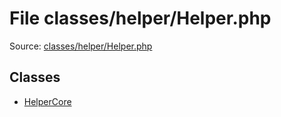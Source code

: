 File classes/helper/Helper.php
=========

Source: [classes/helper/Helper.php](https://github.com/PrestaShop/PrestaShop/blob/1.5.0.3/classes/helper/Helper.php)


Classes
-------

* [HelperCore](class.HelperCore.md)

